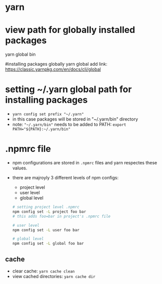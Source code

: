 # yarn

# view path for globally installed packages
yarn global bin

#installing packages globally
yarn global add <package-name>
link: https://classic.yarnpkg.com/en/docs/cli/global

# setting ~/.yarn global path for installing packages
	
- `yarn config set prefix "~/.yarn"`
- in this case packages will be stored in "~/.yarn/bin" directory
- note: `"~/.yarn/bin"` needs to be added to PATH: `export PATH="${PATH}:~/.yarn/bin"`

# .npmrc file

- npm configurations are stored in `.npmrc` files and yarn respectes these values.
- there are majroyly 3 different levels of npm configs:
	- project level
	- user level
	- global level
	
	```sh
	# setting project level .npmrc
	npm config set -L project foo bar
	# this adds foo=bar in project's .npmrc file

	# user level
	npm config set -L user foo bar

	# global level
	npm config set -L global foo bar
	```

## cache
	
- clear cache: `yarn cache clean`
- view cached directories: `yarn cache dir`
